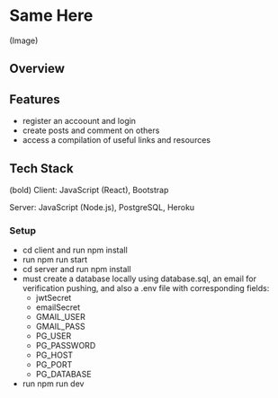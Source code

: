 # Same Here

(Image)

## Overview

## Features
- register an accoount and login
- create posts and comment on others
- access a compilation of useful links and resources

## Tech Stack
(bold) Client: JavaScript (React), Bootstrap

Server: JavaScript (Node.js), PostgreSQL, Heroku

### Setup
- cd client and run npm install
- run npm run start
- cd server and run npm install
- must create a database locally using database.sql, an email for verification pushing, and also a .env file with corresponding fields:
  - jwtSecret
  - emailSecret
  - GMAIL_USER
  - GMAIL_PASS
  - PG_USER
  - PG_PASSWORD
  - PG_HOST
  - PG_PORT
  - PG_DATABASE
- run npm run dev


